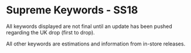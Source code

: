 # Supreme Keywords - SS18

All keywords displayed are not final until an update has been pushed regarding the UK drop (first to drop).

All other keywords are estimations and information from in-store releases.
